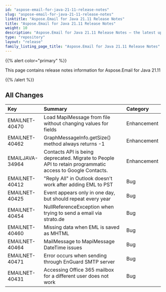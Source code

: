 ```yaml
---
id: "aspose-email-for-java-21-11-release-notes"
slug: "aspose-email-for-java-21-11-release-notes"
linktitle: "Aspose.Email for Java 21.11 Release Notes"
title: "Aspose.Email for Java 21.11 Release Notes"
weight: 10
description: "Aspose.Email for Java 21.11 Release Notes – the latest updates and fixes."
type: "repository"
layout: "release"
family_listing_page_title: "Aspose.Email for Java 21.11 Release Notes"
---
```


{{% alert color="primary" %}} 

This page contains release notes information for Aspose.Email for Java 21.11

{{% /alert %}} 
## **All Changes**

|**Key**|**Summary**|**Category**|
| :- | :- | :- |
|EMAILNET-40470|Load MapiMessage from file without changing values for fields|Enhancement|
|EMAILNET-40462|GraphMessageInfo.getSize() method always returns -1|Enhancement|
|EMAILJAVA-34964|Contacts API is being deprecated. Migrate to People API to retain programmatic access to Google Contacts.|Enhancement|
|EMAILNET-40412|"Reply All" in Outlook doesn't work after adding EML to PST|Bug|
|EMAILNET-40425|Event appears only in one day, but should repeat every year|Bug|
|EMAILNET-40454|NullReferenceException when trying to send a email via strato.de|Bug|
|EMAILNET-40460|Missing data when EML is saved as MHTML|Bug|
|EMAILNET-40464|MailMessage to MapiMessage DateTime issues|Bug|
|EMAILNET-40471|Error occurs when sending through EnGuard SMTP server|Bug|
|EMAILNET-40431|Accessing Office 365 mailbox for a different user does not work|Bug|
